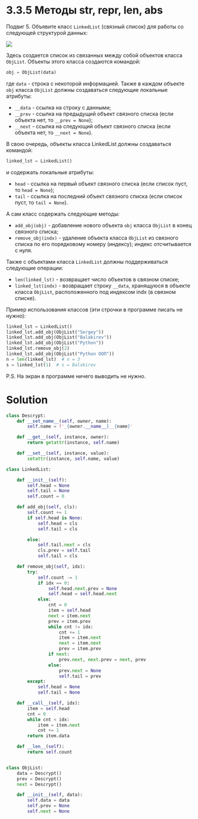 # 3.3.5 Методы __str__, __repr__, __len__, __abs__

Подвиг 5. Объявите класс `LinkedList` (связный список) для работы со следующей структурой данных:

![](https://ucarecdn.com/bcf85c84-405f-4d53-a494-156db39a123f/)

Здесь создается список из связанных между собой объектов класса `ObjList`. Объекты этого класса создаются командой:

```python
obj = ObjList(data)
```

где `data` - строка с некоторой информацией. Также в каждом объекте `obj` класса `ObjList` должны создаваться следующие
локальные атрибуты:

- `__data` - ссылка на строку с данными;
- `__prev` - ссылка на предыдущий объект связного списка (если объекта нет, то `__prev = None`);
- `__next` - ссылка на следующий объект связного списка (если объекта нет, то `__next = None`).

В свою очередь, объекты класса LinkedList должны создаваться командой:

```python
linked_lst = LinkedList()
```

и содержать локальные атрибуты:

- `head` - ссылка на первый объект связного списка (если список пуст, то `head = None`);
- `tail` - ссылка на последний объект связного списка (если список пуст, то `tail = None`).

А сам класс содержать следующие методы:

- `add_obj(obj)` - добавление нового объекта `obj` класса `ObjList` в конец связного списка;
- `remove_obj(indx)` - удаление объекта класса `ObjList` из связного списка по его порядковому номеру (индексу); индекс
  отсчитывается с нуля.

Также с объектами класса `LinkedList` должны поддерживаться следующие операции:

- `len(linked_lst)` - возвращает число объектов в связном списке;
- `linked_lst(indx)` - возвращает строку `__data`, хранящуюся в объекте класса `ObjList`, расположенного под индексом
  indx (в связном списке).

Пример использования классов (эти строчки в программе писать не нужно):

```python
linked_lst = LinkedList()
linked_lst.add_obj(ObjList("Sergey"))
linked_lst.add_obj(ObjList("Balakirev"))
linked_lst.add_obj(ObjList("Python"))
linked_lst.remove_obj(2)
linked_lst.add_obj(ObjList("Python ООП"))
n = len(linked_lst)  # n = 3
s = linked_lst(1)  # s = Balakirev
```

P.S. На экран в программе ничего выводить не нужно.

# Solution

```python
class Descrypt:
    def __set_name__(self, owner, name):
        self.name = f'_{owner.__name__}__{name}'

    def __get__(self, instance, owner):
        return getattr(instance, self.name)

    def __set__(self, instance, value):
        setattr(instance, self.name, value)

class LinkedList:

    def __init__(self):
        self.head = None
        self.tail = None
        self.count = 0

    def add_obj(self, cls):
        self.count += 1
        if self.head is None:
            self.head = cls
            self.tail = cls

        else:
            self.tail.next = cls
            cls.prev = self.tail
            self.tail = cls

    def remove_obj(self, idx):
        try:
            self.count -= 1
            if idx == 0:
                self.head.next.prev = None
                self.head = self.head.next
            else:
                cnt = 0
                item = self.head
                next = item.next
                prev = item.prev
                while cnt != idx:
                    cnt += 1
                    item = item.next
                    next = item.next
                    prev = item.prev
                if next:
                    prev.next, next.prev = next, prev
                else:
                    prev.next = None
                    self.tail = prev
        except:
            self.head = None
            self.tail = None

    def __call__(self, idx):
        item = self.head
        cnt = 0
        while cnt < idx:
            item = item.next
            cnt += 1
        return item.data

    def __len__(self):
        return self.count


class ObjList:
    data = Descrypt()
    prev = Descrypt()
    next = Descrypt()

    def __init__(self, data):
        self.data = data
        self.prev = None
        self.next = None
```